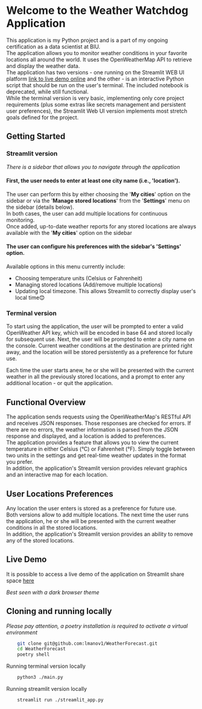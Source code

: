 # Welcome to the Weather Watchdog Application
This application is my Python project and is a part of my ongoing certification as a data scientist at BIU.   
The application allows you to monitor weather conditions in your favorite locations all around the world. It uses the OpenWeatherMap API to retrieve and display the weather data.   
The application has two versions - one running on the Streamlit WEB UI platform  [link to live demo online](#live-demo)
and the other - is an interactive Python script that should be run on the user's terminal.
The included notebook is deprecated, while still functional.   
While the terminal version is very basic, implementing only core project requirements (plus some extras like secrets management and persistent user preferences), the Streamlit Web UI version implements most stretch goals defined for the project.

## Getting Started   

### Streamlit version

*There is a sidebar that allows you to navigate through the application*

#### First, the user needs to enter at least one city name (i.e., 'location').
The user can perform this by either choosing the '**My cities**' option on the sidebar or via the '**Manage stored locations**' from the '**Settings**' menu on the sidebar (details below).   
In both cases, the user can add multiple locations for continuous monitoring.    
Once added, up-to-date weather reports for any stored locations are always available with the '**My cities**' option on the sidebar

#### The user can configure his preferences with the sidebar's '**Settings**' option.    
Available options in this menu currently include: 
* Choosing temperature units (Celsius or Fahrenheit)
* Managing stored locations (Add/remove multiple locations)   
* Updating local timezone. This allows Streamlit to correctly display user's local time😊    
    
### Terminal version 

To start using the application, the user will be prompted to enter a valid OpenWeather API key, which will be encoded in base 64 and stored locally for subsequent use.
Next, the user will be prompted to enter a city name on the console. Current weather conditions at the destination are printed right away, and the location will be stored persistently as a preference for future use. 

Each time the user starts anew, he or she will be presented with the current weather in all the previously stored locations, and a prompt to enter any additional location - or quit the application. 

## Functional Overview

The application sends requests using the OpenWeatherMap's RESTful API and receives JSON responses. Those responses are checked for errors. If there are no errors, the weather information is parsed from the JSON response and displayed, and a location is added to preferences.   
The application provides a feature that allows you to view the current temperature in either Celsius (°C) or Fahrenheit (°F). Simply toggle between two units in the settings and get real-time weather updates in the format you prefer.   
In addition, the application's Streamlit version provides relevant graphics and an interactive map for each location.   

## User Locations Preferences

Any location the user enters is stored as a preference for future use.  
Both versions allow to add multiple locations. The next time the user runs the application, he or she will be presented with the current weather conditions in all the stored locations.   
In addition, the application's Streamlit version provides an ability to remove any of the stored locations.  

## Live Demo

It is possible to access a live demo of the application on Streamlit share space [here](https://weatherforecast-guhya2ufeugzbk9fugn6y6.streamlit.app/ "Weather Watchdog")

*Best seen with a dark browser theme*

## Cloning and running locally 
*Please pay attention, a poetry installation is required to activate a virtual environment*
```bash
    git clone git@github.com:lmanov1/WeatherForecast.git
    cd WeatherForecast
    poetry shell
```
Running terminal version locally
```bash
    python3 ./main.py

```
Running streamlit version locally
```bash
    streamlit run ./streamlit_app.py
